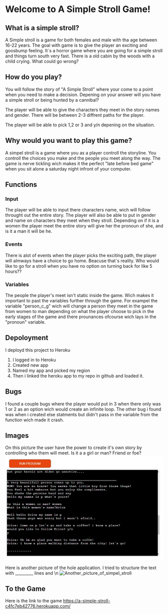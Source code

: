 # Welcome to A Simple Stroll Game!

## What is a simple stroll?
A Simple stroll is a game for both females and male with tha age between 16-22 years. The goal with game is to give the player an exciting and goosbump feeling. It´s a horror game where you are going for a simple stroll and things turn south very fast. There is a old cabin by the woods with a child crying. What could go wrong?


## How do you play? 
You will follow the story of "A Simple Stroll" where your come to a point when you need to make a decision. Depening on your answer will you have a simple stroll or being hunted by a cannibal? 

The player will be able to give the characters they meet in the story names and gender.
There will be between 2-3 diffrent paths for the player. 

The player will be able to pick 1,2 or 3 and y/n depening on the situation.


## Why would you want to play this game? 

A simpel stroll is a game where you as a player controll the storyline. You controll the choices you make and the people you meet along the way. The game is nerve tickling wich makes it the perfect "late before bed game" when you sit alone a saturday night infront of your computer. 


## Functions
### Input
The player will be able to input there characters name, wich will follow throught out the entire story. 
The player will also be able to put in gender and name on characters they meet when they stroll. 
Depending on if it is a women the player meet the entire story will give her the pronoun of she, and is it a man it will be he.
### Events
There is alot of events when the player picks the exciting path, the player will almways have a choice to go home. Beacuse that´s reality. Who would like to go for a stroll when you have no option on turning back for like 5 hours?? 
### Variables 
The people the player's meet isn't static inside the game. Wich makes it important to past the variables further through the game. For exampel the variable "person_c_g" wich will change a person they meet in the game from women to man depending on what the player choose to pick in the early stages of the game and there prounances ofcourse wich lays in the "pronoun" variable. 

## Depoloyment

I deployd this project to Heroku 

1. I logged in to Heroku
2. Created new app
3. Named my app and picked my region 
4. Then i linked the heroku app to my repo in github and loaded it. 


## Bugs 
 I found a couple bugs where the player would put in 3 when there only was 1 or 2 as an option wich would create an infinite loop. 
 The other bug i found was when i created else statments but didn't pass in the variable from the function wich made it crash.

## Images 

On this picture the user have the power to create it's own story by controlling who them will meet. Is it a a girl or man? Friend or foe? 
![Simpel_stroll](images/simpel_stroll.JPG)

Here is another picture of the hole application. I tried to structure the text with _________ lines and \n
![Another_picture_of_simpel_stroll](images/Skärmbild%20(97).png)

## To the Game 
Here is the link to the game <https://a-simple-stroll-c4fc7eb42776.herokuapp.com/>


